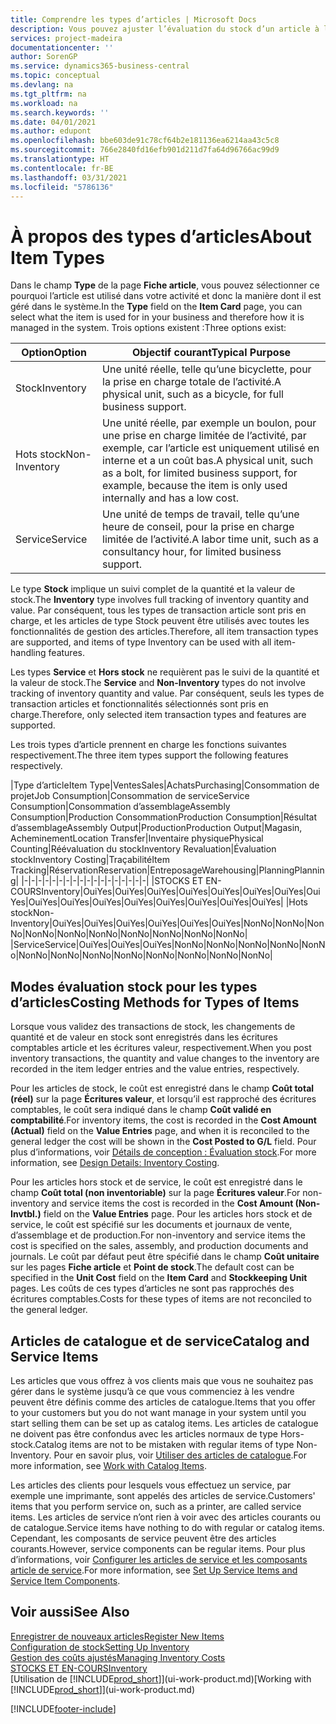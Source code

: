 ```yaml
---
title: Comprendre les types d’articles | Microsoft Docs
description: Vous pouvez ajuster l’évaluation du stock d’un article à l’aide des méthodes FIFO ou d’évaluation stock moyen, par exemple, lorsque les coûts article sont modifiés pour des motifs autres que les transactions.
services: project-madeira
documentationcenter: ''
author: SorenGP
ms.service: dynamics365-business-central
ms.topic: conceptual
ms.devlang: na
ms.tgt_pltfrm: na
ms.workload: na
ms.search.keywords: ''
ms.date: 04/01/2021
ms.author: edupont
ms.openlocfilehash: bbe603de91c78cf64b2e181136ea6214aa43c5c8
ms.sourcegitcommit: 766e2840fd16efb901d211d7fa64d96766ac99d9
ms.translationtype: HT
ms.contentlocale: fr-BE
ms.lasthandoff: 03/31/2021
ms.locfileid: "5786136"
---
```

# <a name="about-item-types"></a><span data-ttu-id="31582-103">À propos des types d’articles</span><span class="sxs-lookup"><span data-stu-id="31582-103">About Item Types</span></span>
<span data-ttu-id="31582-104">Dans le champ **Type** de la page **Fiche article**, vous pouvez sélectionner ce pourquoi l’article est utilisé dans votre activité et donc la manière dont il est géré dans le système.</span><span class="sxs-lookup"><span data-stu-id="31582-104">In the **Type** field on the **Item Card** page, you can select what the item is used for in your business and therefore how it is managed in the system.</span></span> <span data-ttu-id="31582-105">Trois options existent :</span><span class="sxs-lookup"><span data-stu-id="31582-105">Three options exist:</span></span>

|<span data-ttu-id="31582-106">Option</span><span class="sxs-lookup"><span data-stu-id="31582-106">Option</span></span>|<span data-ttu-id="31582-107">Objectif courant</span><span class="sxs-lookup"><span data-stu-id="31582-107">Typical Purpose</span></span>|
|------|-----------|
|<span data-ttu-id="31582-108">Stock</span><span class="sxs-lookup"><span data-stu-id="31582-108">Inventory</span></span>|<span data-ttu-id="31582-109">Une unité réelle, telle qu’une bicyclette, pour la prise en charge totale de l’activité.</span><span class="sxs-lookup"><span data-stu-id="31582-109">A physical unit, such as a bicycle, for full business support.</span></span>|
|<span data-ttu-id="31582-110">Hots stock</span><span class="sxs-lookup"><span data-stu-id="31582-110">Non-Inventory</span></span>|<span data-ttu-id="31582-111">Une unité réelle, par exemple un boulon, pour une prise en charge limitée de l’activité, par exemple, car l’article est uniquement utilisé en interne et a un coût bas.</span><span class="sxs-lookup"><span data-stu-id="31582-111">A physical unit, such as a bolt, for limited business support, for example, because the item is only used internally and has a low cost.</span></span>|
|<span data-ttu-id="31582-112">Service</span><span class="sxs-lookup"><span data-stu-id="31582-112">Service</span></span>|<span data-ttu-id="31582-113">Une unité de temps de travail, telle qu’une heure de conseil, pour la prise en charge limitée de l’activité.</span><span class="sxs-lookup"><span data-stu-id="31582-113">A labor time unit, such as a consultancy hour, for limited business support.</span></span>|

<span data-ttu-id="31582-114">Le type **Stock** implique un suivi complet de la quantité et la valeur de stock.</span><span class="sxs-lookup"><span data-stu-id="31582-114">The **Inventory** type involves full tracking of inventory quantity and value.</span></span> <span data-ttu-id="31582-115">Par conséquent, tous les types de transaction article sont pris en charge, et les articles de type Stock peuvent être utilisés avec toutes les fonctionnalités de gestion des articles.</span><span class="sxs-lookup"><span data-stu-id="31582-115">Therefore, all item transaction types are supported, and items of type Inventory can be used with all item-handling features.</span></span>

<span data-ttu-id="31582-116">Les types **Service** et **Hors stock** ne requièrent pas le suivi de la quantité et la valeur de stock.</span><span class="sxs-lookup"><span data-stu-id="31582-116">The **Service** and **Non-Inventory** types do not involve tracking of inventory quantity and value.</span></span> <span data-ttu-id="31582-117">Par conséquent, seuls les types de transaction articles et fonctionnalités sélectionnés sont pris en charge.</span><span class="sxs-lookup"><span data-stu-id="31582-117">Therefore, only selected item transaction types and features are supported.</span></span>

<span data-ttu-id="31582-118">Les trois types d’article prennent en charge les fonctions suivantes respectivement.</span><span class="sxs-lookup"><span data-stu-id="31582-118">The three item types support the following features respectively.</span></span>

|<span data-ttu-id="31582-119">Type d’article</span><span class="sxs-lookup"><span data-stu-id="31582-119">Item Type</span></span>|<span data-ttu-id="31582-120">Ventes</span><span class="sxs-lookup"><span data-stu-id="31582-120">Sales</span></span>|<span data-ttu-id="31582-121">Achats</span><span class="sxs-lookup"><span data-stu-id="31582-121">Purchasing</span></span>|<span data-ttu-id="31582-122">Consommation de projet</span><span class="sxs-lookup"><span data-stu-id="31582-122">Job Consumption</span></span>|<span data-ttu-id="31582-123">Consommation de service</span><span class="sxs-lookup"><span data-stu-id="31582-123">Service Consumption</span></span>|<span data-ttu-id="31582-124">Consommation d’assemblage</span><span class="sxs-lookup"><span data-stu-id="31582-124">Assembly Consumption</span></span>|<span data-ttu-id="31582-125">Production Consommation</span><span class="sxs-lookup"><span data-stu-id="31582-125">Production Consumption</span></span>|<span data-ttu-id="31582-126">Résultat d’assemblage</span><span class="sxs-lookup"><span data-stu-id="31582-126">Assembly Output</span></span>|<span data-ttu-id="31582-127">Production</span><span class="sxs-lookup"><span data-stu-id="31582-127">Production Output</span></span>|<span data-ttu-id="31582-128">Magasin, Acheminement</span><span class="sxs-lookup"><span data-stu-id="31582-128">Location Transfer</span></span>|<span data-ttu-id="31582-129">Inventaire physique</span><span class="sxs-lookup"><span data-stu-id="31582-129">Physical Counting</span></span>|<span data-ttu-id="31582-130">Réévaluation du stock</span><span class="sxs-lookup"><span data-stu-id="31582-130">Inventory Revaluation</span></span>|<span data-ttu-id="31582-131">Évaluation stock</span><span class="sxs-lookup"><span data-stu-id="31582-131">Inventory Costing</span></span>|<span data-ttu-id="31582-132">Traçabilité</span><span class="sxs-lookup"><span data-stu-id="31582-132">Item Tracking</span></span>|<span data-ttu-id="31582-133">Réservation</span><span class="sxs-lookup"><span data-stu-id="31582-133">Reservation</span></span>|<span data-ttu-id="31582-134">Entreposage</span><span class="sxs-lookup"><span data-stu-id="31582-134">Warehousing</span></span>|<span data-ttu-id="31582-135">Planning</span><span class="sxs-lookup"><span data-stu-id="31582-135">Planning</span></span>|
|-|-|-|-|-|-|-|-|-|-|-|-|-|-|-|-|-|-|
|<span data-ttu-id="31582-136">STOCKS ET EN-COURS</span><span class="sxs-lookup"><span data-stu-id="31582-136">Inventory</span></span>|<span data-ttu-id="31582-137">Oui</span><span class="sxs-lookup"><span data-stu-id="31582-137">Yes</span></span>|<span data-ttu-id="31582-138">Oui</span><span class="sxs-lookup"><span data-stu-id="31582-138">Yes</span></span>|<span data-ttu-id="31582-139">Oui</span><span class="sxs-lookup"><span data-stu-id="31582-139">Yes</span></span>|<span data-ttu-id="31582-140">Oui</span><span class="sxs-lookup"><span data-stu-id="31582-140">Yes</span></span>|<span data-ttu-id="31582-141">Oui</span><span class="sxs-lookup"><span data-stu-id="31582-141">Yes</span></span>|<span data-ttu-id="31582-142">Oui</span><span class="sxs-lookup"><span data-stu-id="31582-142">Yes</span></span>|<span data-ttu-id="31582-143">Oui</span><span class="sxs-lookup"><span data-stu-id="31582-143">Yes</span></span>|<span data-ttu-id="31582-144">Oui</span><span class="sxs-lookup"><span data-stu-id="31582-144">Yes</span></span>|<span data-ttu-id="31582-145">Oui</span><span class="sxs-lookup"><span data-stu-id="31582-145">Yes</span></span>|<span data-ttu-id="31582-146">Oui</span><span class="sxs-lookup"><span data-stu-id="31582-146">Yes</span></span>|<span data-ttu-id="31582-147">Oui</span><span class="sxs-lookup"><span data-stu-id="31582-147">Yes</span></span>|<span data-ttu-id="31582-148">Oui</span><span class="sxs-lookup"><span data-stu-id="31582-148">Yes</span></span>|<span data-ttu-id="31582-149">Oui</span><span class="sxs-lookup"><span data-stu-id="31582-149">Yes</span></span>|<span data-ttu-id="31582-150">Oui</span><span class="sxs-lookup"><span data-stu-id="31582-150">Yes</span></span>|<span data-ttu-id="31582-151">Oui</span><span class="sxs-lookup"><span data-stu-id="31582-151">Yes</span></span>|<span data-ttu-id="31582-152">Oui</span><span class="sxs-lookup"><span data-stu-id="31582-152">Yes</span></span>|
|<span data-ttu-id="31582-153">Hots stock</span><span class="sxs-lookup"><span data-stu-id="31582-153">Non-Inventory</span></span>|<span data-ttu-id="31582-154">Oui</span><span class="sxs-lookup"><span data-stu-id="31582-154">Yes</span></span>|<span data-ttu-id="31582-155">Oui</span><span class="sxs-lookup"><span data-stu-id="31582-155">Yes</span></span>|<span data-ttu-id="31582-156">Oui</span><span class="sxs-lookup"><span data-stu-id="31582-156">Yes</span></span>|<span data-ttu-id="31582-157">Oui</span><span class="sxs-lookup"><span data-stu-id="31582-157">Yes</span></span>|<span data-ttu-id="31582-158">Oui</span><span class="sxs-lookup"><span data-stu-id="31582-158">Yes</span></span>|<span data-ttu-id="31582-159">Oui</span><span class="sxs-lookup"><span data-stu-id="31582-159">Yes</span></span>|<span data-ttu-id="31582-160">Non</span><span class="sxs-lookup"><span data-stu-id="31582-160">No</span></span>|<span data-ttu-id="31582-161">Non</span><span class="sxs-lookup"><span data-stu-id="31582-161">No</span></span>|<span data-ttu-id="31582-162">Non</span><span class="sxs-lookup"><span data-stu-id="31582-162">No</span></span>|<span data-ttu-id="31582-163">Non</span><span class="sxs-lookup"><span data-stu-id="31582-163">No</span></span>|<span data-ttu-id="31582-164">Non</span><span class="sxs-lookup"><span data-stu-id="31582-164">No</span></span>|<span data-ttu-id="31582-165">Non</span><span class="sxs-lookup"><span data-stu-id="31582-165">No</span></span>|<span data-ttu-id="31582-166">Non</span><span class="sxs-lookup"><span data-stu-id="31582-166">No</span></span>|<span data-ttu-id="31582-167">Non</span><span class="sxs-lookup"><span data-stu-id="31582-167">No</span></span>|<span data-ttu-id="31582-168">Non</span><span class="sxs-lookup"><span data-stu-id="31582-168">No</span></span>|<span data-ttu-id="31582-169">Non</span><span class="sxs-lookup"><span data-stu-id="31582-169">No</span></span>|
|<span data-ttu-id="31582-170">Service</span><span class="sxs-lookup"><span data-stu-id="31582-170">Service</span></span>|<span data-ttu-id="31582-171">Oui</span><span class="sxs-lookup"><span data-stu-id="31582-171">Yes</span></span>|<span data-ttu-id="31582-172">Oui</span><span class="sxs-lookup"><span data-stu-id="31582-172">Yes</span></span>|<span data-ttu-id="31582-173">Oui</span><span class="sxs-lookup"><span data-stu-id="31582-173">Yes</span></span>|<span data-ttu-id="31582-174">Non</span><span class="sxs-lookup"><span data-stu-id="31582-174">No</span></span>|<span data-ttu-id="31582-175">Non</span><span class="sxs-lookup"><span data-stu-id="31582-175">No</span></span>|<span data-ttu-id="31582-176">Non</span><span class="sxs-lookup"><span data-stu-id="31582-176">No</span></span>|<span data-ttu-id="31582-177">Non</span><span class="sxs-lookup"><span data-stu-id="31582-177">No</span></span>|<span data-ttu-id="31582-178">Non</span><span class="sxs-lookup"><span data-stu-id="31582-178">No</span></span>|<span data-ttu-id="31582-179">Non</span><span class="sxs-lookup"><span data-stu-id="31582-179">No</span></span>|<span data-ttu-id="31582-180">Non</span><span class="sxs-lookup"><span data-stu-id="31582-180">No</span></span>|<span data-ttu-id="31582-181">Non</span><span class="sxs-lookup"><span data-stu-id="31582-181">No</span></span>|<span data-ttu-id="31582-182">Non</span><span class="sxs-lookup"><span data-stu-id="31582-182">No</span></span>|<span data-ttu-id="31582-183">Non</span><span class="sxs-lookup"><span data-stu-id="31582-183">No</span></span>|<span data-ttu-id="31582-184">Non</span><span class="sxs-lookup"><span data-stu-id="31582-184">No</span></span>|<span data-ttu-id="31582-185">Non</span><span class="sxs-lookup"><span data-stu-id="31582-185">No</span></span>|<span data-ttu-id="31582-186">Non</span><span class="sxs-lookup"><span data-stu-id="31582-186">No</span></span>|

## <a name="costing-methods-for-types-of-items"></a><span data-ttu-id="31582-187">Modes évaluation stock pour les types d’articles</span><span class="sxs-lookup"><span data-stu-id="31582-187">Costing Methods for Types of Items</span></span>
<span data-ttu-id="31582-188">Lorsque vous validez des transactions de stock, les changements de quantité et de valeur en stock sont enregistrés dans les écritures comptables article et les écritures valeur, respectivement.</span><span class="sxs-lookup"><span data-stu-id="31582-188">When you post inventory transactions, the quantity and value changes to the inventory are recorded in the item ledger entries and the value entries, respectively.</span></span> 

<span data-ttu-id="31582-189">Pour les articles de stock, le coût est enregistré dans le champ **Coût total (réel)** sur la page **Écritures valeur**, et lorsqu’il est rapproché des écritures comptables, le coût sera indiqué dans le champ **Coût validé en comptabilité**.</span><span class="sxs-lookup"><span data-stu-id="31582-189">For inventory items, the cost is recorded in the **Cost Amount (Actual)** field on the **Value Entries** page, and when it is reconciled to the general ledger the cost will be shown in the **Cost Posted to G/L** field.</span></span> <span data-ttu-id="31582-190">Pour plus d’informations, voir [Détails de conception : Évaluation stock](design-details-inventory-costing.md).</span><span class="sxs-lookup"><span data-stu-id="31582-190">For more information, see [Design Details: Inventory Costing](design-details-inventory-costing.md).</span></span>

<span data-ttu-id="31582-191">Pour les articles hors stock et de service, le coût est enregistré dans le champ **Coût total (non inventoriable)** sur la page **Écritures valeur**.</span><span class="sxs-lookup"><span data-stu-id="31582-191">For non-inventory and service items the cost is recorded in the **Cost Amount (Non-Invtbl.)** field on the **Value Entries** page.</span></span> <span data-ttu-id="31582-192">Pour les articles hors stock et de service, le coût est spécifié sur les documents et journaux de vente, d’assemblage et de production.</span><span class="sxs-lookup"><span data-stu-id="31582-192">For non-inventory and service items the cost is specified on the sales, assembly, and production documents and journals.</span></span> <span data-ttu-id="31582-193">Le coût par défaut peut être spécifié dans le champ **Coût unitaire** sur les pages **Fiche article** et **Point de stock**.</span><span class="sxs-lookup"><span data-stu-id="31582-193">The default cost can be specified in the **Unit Cost** field on the **Item Card** and **Stockkeeping Unit** pages.</span></span> <span data-ttu-id="31582-194">Les coûts de ces types d’articles ne sont pas rapprochés des écritures comptables.</span><span class="sxs-lookup"><span data-stu-id="31582-194">Costs for these types of items are not reconciled to the general ledger.</span></span> 

## <a name="catalog-and-service-items"></a><span data-ttu-id="31582-195">Articles de catalogue et de service</span><span class="sxs-lookup"><span data-stu-id="31582-195">Catalog and Service Items</span></span>
<span data-ttu-id="31582-196">Les articles que vous offrez à vos clients mais que vous ne souhaitez pas gérer dans le système jusqu’à ce que vous commenciez à les vendre peuvent être définis comme des articles de catalogue.</span><span class="sxs-lookup"><span data-stu-id="31582-196">Items that you offer to your customers but you do not want manage in your system until you start selling them can be set up as catalog items.</span></span> <span data-ttu-id="31582-197">Les articles de catalogue ne doivent pas être confondus avec les articles normaux de type Hors-stock.</span><span class="sxs-lookup"><span data-stu-id="31582-197">Catalog items are not to be mistaken with regular items of type Non-Inventory.</span></span> <span data-ttu-id="31582-198">Pour en savoir plus, voir [Utiliser des articles de catalogue](inventory-how-work-nonstock-items.md).</span><span class="sxs-lookup"><span data-stu-id="31582-198">For more information, see [Work with Catalog Items](inventory-how-work-nonstock-items.md).</span></span>

<span data-ttu-id="31582-199">Les articles des clients pour lesquels vous effectuez un service, par exemple une imprimante, sont appelés des articles de service.</span><span class="sxs-lookup"><span data-stu-id="31582-199">Customers' items that you perform service on, such as a printer, are called service items.</span></span> <span data-ttu-id="31582-200">Les articles de service n’ont rien à voir avec des articles courants ou de catalogue.</span><span class="sxs-lookup"><span data-stu-id="31582-200">Service items have nothing to do with regular or catalog items.</span></span> <span data-ttu-id="31582-201">Cependant, les composants de service peuvent être des articles courants.</span><span class="sxs-lookup"><span data-stu-id="31582-201">However, service components can be regular items.</span></span> <span data-ttu-id="31582-202">Pour plus d’informations, voir [Configurer les articles de service et les composants article de service](service-how-setup-service-items.md).</span><span class="sxs-lookup"><span data-stu-id="31582-202">For more information, see [Set Up Service Items and Service Item Components](service-how-setup-service-items.md).</span></span>

## <a name="see-also"></a><span data-ttu-id="31582-203">Voir aussi</span><span class="sxs-lookup"><span data-stu-id="31582-203">See Also</span></span>
[<span data-ttu-id="31582-204">Enregistrer de nouveaux articles</span><span class="sxs-lookup"><span data-stu-id="31582-204">Register New Items</span></span>](inventory-how-register-new-items.md)  
[<span data-ttu-id="31582-205">Configuration de stock</span><span class="sxs-lookup"><span data-stu-id="31582-205">Setting Up Inventory</span></span>](inventory-setup-inventory.md)  
[<span data-ttu-id="31582-206">Gestion des coûts ajustés</span><span class="sxs-lookup"><span data-stu-id="31582-206">Managing Inventory Costs</span></span>](finance-manage-inventory-costs.md)  
[<span data-ttu-id="31582-207">STOCKS ET EN-COURS</span><span class="sxs-lookup"><span data-stu-id="31582-207">Inventory</span></span>](inventory-manage-inventory.md)  
<span data-ttu-id="31582-208">[Utilisation de [!INCLUDE[prod_short](includes/prod_short.md)]](ui-work-product.md)</span><span class="sxs-lookup"><span data-stu-id="31582-208">[Working with [!INCLUDE[prod_short](includes/prod_short.md)]](ui-work-product.md)</span></span>


[!INCLUDE[footer-include](includes/footer-banner.md)]